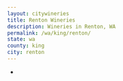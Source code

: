 ```yaml
---
layout: citywineries
title: Renton Wineries
description: Wineries in Renton, WA
permalink: /wa/king/renton/
state: wa
county: king
city: renton
---
```

-
